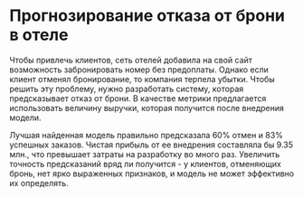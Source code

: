 # Прогнозирование отказа от брони в отеле

Чтобы привлечь клиентов, сеть отелей добавила на свой сайт возможность забронировать номер без предоплаты. Однако если клиент отменял бронирование, то компания терпела убытки. Чтобы решить эту проблему, нужно разработать систему, которая предсказывает отказ от брони. В качестве метрики предлагается использовать величину выручки, которая получится после внедрения модели.

Лучшая найденная модель правильно предсказала 60% отмен и 83% успешных заказов. Чистая прибыль от ее внедрения составляла бы 9.35 млн., что превышает затраты на разработку во много раз. Увеличить точность предсказаний вряд ли получится - у клиентов, отменяющих бронь, нет ярко выраженных признаков, и модель не может эффективно их определять.

